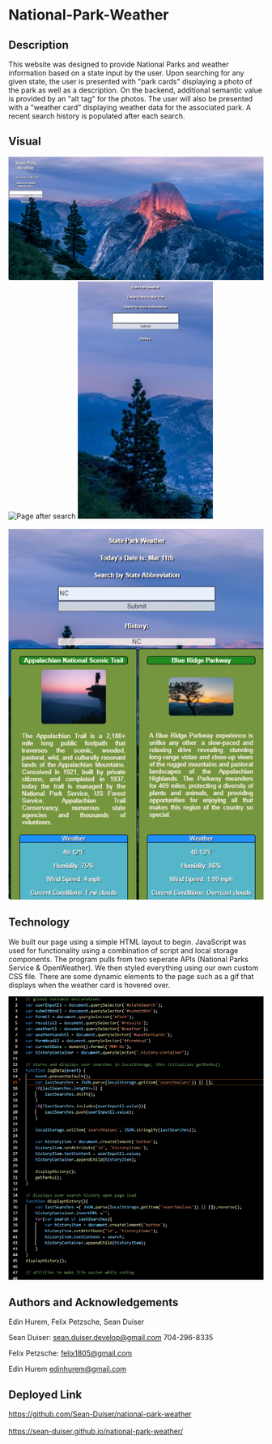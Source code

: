 # National-Park-Weather

## Description
This website was designed to provide National Parks and weather information based on a state input by the user. Upon searching for any given state, the user is presented with "park cards" displaying a photo of the park as well as a description. On the backend, additional semantic value is provided by an "alt tag" for the photos. The user will also be presented with a "weather card" displaying weather data for the associated park. A recent search history is populated after each search.

## Visual
![Page on load](assets/State%20Park%20Weather%20(on%20load).png)
![Page after search](assets/State%20Park%20Weather%20(after%20search).png)
![Mobile page on load](assets/Screenshot_20220311-103335_Chrome.jpg)
<br></br>
![Mobile page after search](assets/mobile%20screenshot.png)


## Technology
We built our page using a simple HTML layout to begin. JavaScript was used for functionality using a combination of script and local storage components. The program pulls from two seperate APIs (National Parks Service & OpenWeather). We then styled everything using our own custom CSS file. There are some dynamic elements to the page such as a gif that displays when the weather card is hovered over. 

<!-- adding screenshots of code when completed -->

![Code snippet](assets/Code%20snippet.png)

## Authors and Acknowledgements
Edin Hurem, Felix Petzsche, Sean Duiser

Sean Duiser:
sean.duiser.develop@gmail.com
704-296-8335

Felix Petzsche:
felix1805@gmail.com

Edin Hurem
edinhurem@gmail.com


## Deployed Link
https://github.com/Sean-Duiser/national-park-weather
<br></br>
https://sean-duiser.github.io/national-park-weather/
